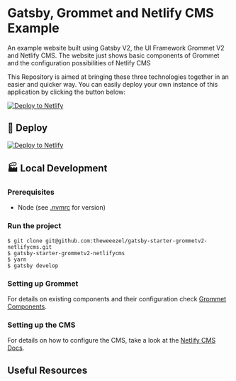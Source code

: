 
# Gatsby, Grommet and Netlify CMS Example

An example website built using Gatsby V2, the UI Framework Grommet V2 and Netlify CMS. The website just shows basic components of Grommet and the configuration possibilities of Netlify CMS

This Repository is aimed at bringing these three technologies together in an easier and quicker way. You can easily deploy your own instance of this application by clicking the button below:

[![Deploy to Netlify](https://www.netlify.com/img/deploy/button.svg)](https://app.netlify.com/start/deploy?repository=https://github.com/robertcoopercode/gatsby-netlify-cms)


## 💫 Deploy

[![Deploy to Netlify](https://www.netlify.com/img/deploy/button.svg)](https://app.netlify.com/start/deploy?repository=https://github.com/TheWeeezel/gatsby-starter-grommetv2-netlifycms)


## :factory: Local Development

### Prerequisites

- Node (see [.nvmrc](./.nvmrc) for version)

### Run the project

```
$ git clone git@github.com:theweeezel/gatsby-starter-grommetv2-netlifycms.git
$ gatsby-starter-grommetv2-netlifycms
$ yarn
$ gatsby develop
```


### Setting up Grommet

For details on existing components and their configuration check [Grommet Components](https://v2.grommet.io/components).


### Setting up the CMS

For details on how to configure the CMS, take a look at the [Netlify CMS Docs](https://www.netlifycms.org/docs/intro).


## Useful Resources
